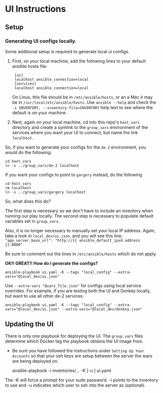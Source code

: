 # UI Instructions

## Setup

### Generating UI configs locally.
Some additional setup is required to generate local ui configs.

1. First, on your local machine, add the following lines to your default ansible
hosts file:

        [ui]
        localhost ansible_connection=local
        [services]
        localhost ansible_connection=local

    On Linux, this file should be in `/etc/ansible/hosts`, or an a Mac it may be in
    `/usr/local/etc/ansible/hosts`. Use `ansible --help` and check the
    `-i INVENTORY, --inventory-file=INVENTORY` help text to see where the default is on your machine.

1. Next, again on your local machine, cd into this repo's `host_vars` directory and create a symlink
to the `group_vars` environment of the services where you want your UI to connect, but name the link
`localhost`.

So, if you want to generate your configs for the `de-2` environment, you would do
the following:

    cd host_vars
    ln -s ../group_vars/de-2 localhost

If you want your configs to point to `gargery` instead, do the following

    cd host_vars
    rm localhost
    ln -s ../group_vars/gargery localhost

So, what does this do?

The first step is necessary so we don't have to include an inventory when
running our play locally. The second step is necessary to populate default variables
set in `group_vars`.

Also, it is no longer necessary to manually set your local IP address. Again,
take a look in `local_dev/ui.json`, and you will see this line;
`"app_server_base_url": "http://{{ ansible_default_ipv4.address }}:8080"`

Be sure to comment out the lines in `/etc/ansible/hosts` which do not apply.

__OK!! GREAT!! How do I generate the configs?__

    ansible-playbook ui.yaml -K --tags "local_config" --extra-vars="@local_dev/ui.json"

Use `--extra-vars "@vars_file.json"` for configs using local service overrides. For example, if you
are testing both the UI and Donkey locally, but want to use all other de-2 services:

    ansible-playbook ui.yaml -K --tags "local_config" --extra-vars="@local_dev/ui.json" --extra-vars="@local_dev/donkey.json"

## Updating the UI

There is only one playbook for deploying the UI.
The `group_vars` files determine which Docker tag the playbook obtains the UI image from.

* Be sure you have followed the instructions under `Setting Up Your Accounts` so that your ssh keys
  are setup between the server the wars are being deployed on.


    ansible-playbook -i inventories/... -K [-u <user>] ui.yaml

The -K will force a prompt for your sudo password. -i points to the inventory to use and -u
indicates which user to ssh into the server as (optional).

